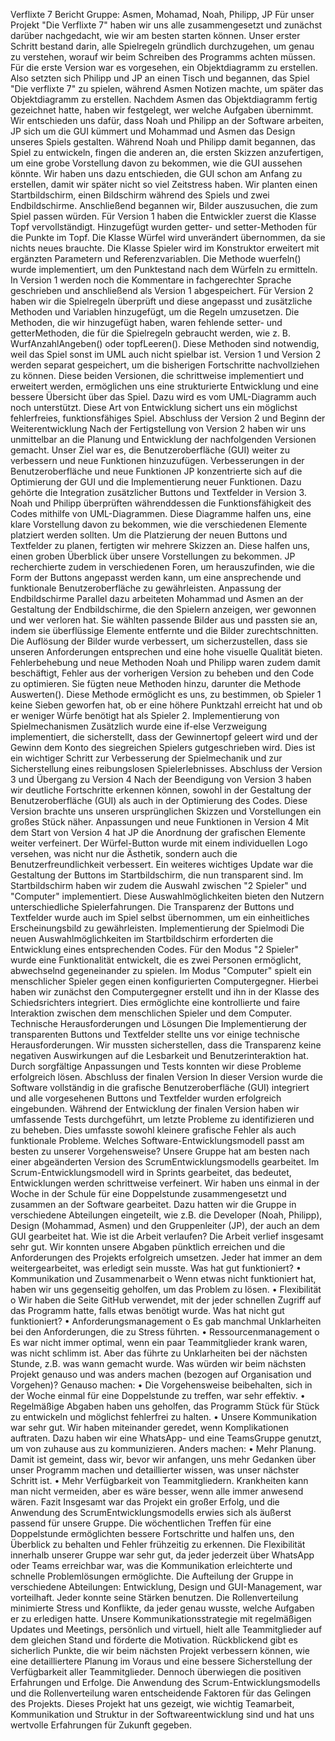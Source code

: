Verflixte 7 Bericht
Gruppe: Asmen, Mohamad, Noah, Philipp, JP
Für unser Projekt "Die Verflixte 7" haben wir uns alle zusammengesetzt und
zunächst darüber nachgedacht, wie wir am besten starten können.
Unser erster Schritt bestand darin, alle Spielregeln gründlich durchzugehen, um
genau zu verstehen, worauf wir beim Schreiben des Programms achten müssen.
Für die erste Version war es vorgesehen, ein Objektdiagramm zu erstellen. Also
setzten sich Philipp und JP an einen Tisch und begannen, das Spiel "Die verflixte 7"
zu spielen, während Asmen Notizen machte, um später das Objektdiagramm zu
erstellen.
Nachdem Asmen das Objektdiagramm fertig gezeichnet hatte, haben wir festgelegt,
wer welche Aufgaben übernimmt. Wir entschieden uns dafür, dass Noah und Philipp
an der Software arbeiten, JP sich um die GUI kümmert und Mohammad und Asmen
das Design unseres Spiels gestalten.
Während Noah und Philipp damit begannen, das Spiel zu entwickeln, fingen die
anderen an, die ersten Skizzen anzufertigen, um eine grobe Vorstellung davon zu
bekommen, wie die GUI aussehen könnte. Wir haben uns dazu entschieden, die GUI
schon am Anfang zu erstellen, damit wir später nicht so viel Zeitstress haben. Wir
planten einen Startbildschirm, einen Bildschirm während des Spiels und zwei
Endbildschirme. Anschließend begannen wir, Bilder auszusuchen, die zum Spiel
passen würden.
Für Version 1 haben die Entwickler zuerst die Klasse Topf vervollständigt.
Hinzugefügt wurden getter- und setter-Methoden für die Punkte im Topf. Die Klasse
Würfel wird unverändert übernommen, da sie nichts neues brauchte.
Die Klasse Spieler wird im Konstruktor erweitert mit ergänzten Parametern und
Referenzvariablen.
Die Methode wuerfeln() wurde implementiert, um den Punktestand nach dem Würfeln
zu ermitteln. In Version 1 werden noch die Kommentare in fachgerechter Sprache
geschrieben und anschließend als Version 1 abgespeichert.
Für Version 2 haben wir die Spielregeln überprüft und diese angepasst und
zusätzliche Methoden und Variablen hinzugefügt, um die Regeln umzusetzen.
Die Methoden, die wir hinzugefügt haben, waren fehlende setter- und getterMethoden, die für die Spielregeln gebraucht werden, wie z. B. WurfAnzahlAngeben()
oder topfLeeren(). Diese Methoden sind notwendig, weil das Spiel sonst im UML
auch nicht spielbar ist.
Version 1 und Version 2 werden separat gespeichert, um die bisherigen Fortschritte
nachvollziehen zu können. Diese beiden Versionen, die schrittweise implementiert
und erweitert werden, ermöglichen uns eine strukturierte Entwicklung und eine
bessere Übersicht über das Spiel. Dazu wird es vom UML-Diagramm auch noch
unterstützt. Diese Art von Entwicklung sichert uns ein möglichst fehlerfreies,
funktionsfähiges Spiel.
Abschluss der Version 2 und Beginn der Weiterentwicklung
Nach der Fertigstellung von Version 2 haben wir uns unmittelbar an die Planung und
Entwicklung der nachfolgenden Versionen gemacht. Unser Ziel war es, die
Benutzeroberfläche (GUI) weiter zu verbessern und neue Funktionen hinzuzufügen.
Verbesserungen in der Benutzeroberfläche und neue Funktionen
JP konzentrierte sich auf die Optimierung der GUI und die Implementierung neuer
Funktionen. Dazu gehörte die Integration zusätzlicher Buttons und Textfelder in
Version 3. Noah und Philipp überprüften währenddessen die Funktionsfähigkeit des
Codes mithilfe von UML-Diagrammen. Diese Diagramme halfen uns, eine klare
Vorstellung davon zu bekommen, wie die verschiedenen Elemente platziert werden
sollten.
Um die Platzierung der neuen Buttons und Textfelder zu planen, fertigten wir mehrere
Skizzen an. Diese halfen uns, einen groben Überblick über unsere Vorstellungen zu
bekommen. JP recherchierte zudem in verschiedenen Foren, um herauszufinden,
wie die Form der Buttons angepasst werden kann, um eine ansprechende und
funktionale Benutzeroberfläche zu gewährleisten.
Anpassung der Endbildschirme
Parallel dazu arbeiteten Mohammad und Asmen an der Gestaltung der
Endbildschirme, die den Spielern anzeigen, wer gewonnen und wer verloren hat. Sie
wählten passende Bilder aus und passten sie an, indem sie überflüssige Elemente
entfernte und die Bilder zurechtschnitten. Die Auflösung der Bilder wurde verbessert,
um sicherzustellen, dass sie unseren Anforderungen entsprechen und eine hohe
visuelle Qualität bieten.
Fehlerbehebung und neue Methoden
Noah und Philipp waren zudem damit beschäftigt, Fehler aus der vorherigen Version
zu beheben und den Code zu optimieren. Sie fügten neue Methoden hinzu, darunter
die Methode Auswerten(). Diese Methode ermöglicht es uns, zu bestimmen, ob
Spieler 1 keine Sieben geworfen hat, ob er eine höhere Punktzahl erreicht hat und ob
er weniger Würfe benötigt hat als Spieler 2.
Implementierung von Spielmechanismen
Zusätzlich wurde eine if-else Verzweigung implementiert, die sicherstellt, dass der
Gewinnertopf geleert wird und der Gewinn dem Konto des siegreichen Spielers
gutgeschrieben wird. Dies ist ein wichtiger Schritt zur Verbesserung der
Spielmechanik und zur Sicherstellung eines reibungslosen Spielerlebnisses.
Abschluss der Version 3 und Übergang zu Version 4
Nach der Beendigung von Version 3 haben wir deutliche Fortschritte erkennen
können, sowohl in der Gestaltung der Benutzeroberfläche (GUI) als auch in der
Optimierung des Codes. Diese Version brachte uns unseren ursprünglichen Skizzen
und Vorstellungen ein großes Stück näher.
Anpassungen und neue Funktionen in Version 4
Mit dem Start von Version 4 hat JP die Anordnung der grafischen Elemente weiter
verfeinert. Der Würfel-Button wurde mit einem individuellen Logo versehen, was nicht
nur die Ästhetik, sondern auch die Benutzerfreundlichkeit verbessert. Ein weiteres
wichtiges Update war die Gestaltung der Buttons im Startbildschirm, die nun
transparent sind. Im Startbildschirm haben wir zudem die Auswahl zwischen "2
Spieler" und "Computer" implementiert. Diese Auswahlmöglichkeiten bieten den
Nutzern unterschiedliche Spielerfahrungen. Die Transparenz der Buttons und
Textfelder wurde auch im Spiel selbst übernommen, um ein einheitliches
Erscheinungsbild zu gewährleisten.
Implementierung der Spielmodi
Die neuen Auswahlmöglichkeiten im Startbildschirm erforderten die Entwicklung
eines entsprechenden Codes. Für den Modus "2 Spieler" wurde eine Funktionalität
entwickelt, die es zwei Personen ermöglicht, abwechselnd gegeneinander zu spielen.
Im Modus "Computer" spielt ein menschlicher Spieler gegen einen konfigurierten
Computergegner. Hierbei haben wir zunächst den Computergegner erstellt und ihn in
der Klasse des Schiedsrichters integriert. Dies ermöglichte eine kontrollierte und faire
Interaktion zwischen dem menschlichen Spieler und dem Computer.
Technische Herausforderungen und Lösungen
Die Implementierung der transparenten Buttons und Textfelder stellte uns vor einige
technische Herausforderungen. Wir mussten sicherstellen, dass die Transparenz
keine negativen Auswirkungen auf die Lesbarkeit und Benutzerinteraktion hat. Durch
sorgfältige Anpassungen und Tests konnten wir diese Probleme erfolgreich lösen.
Abschluss der finalen Version
In dieser Version wurde die Software vollständig in die grafische Benutzeroberfläche
(GUI) integriert und alle vorgesehenen Buttons und Textfelder wurden erfolgreich
eingebunden.
Während der Entwicklung der finalen Version haben wir umfassende Tests
durchgeführt, um letzte Probleme zu identifizieren und zu beheben. Dies umfasste
sowohl kleinere grafische Fehler als auch funktionale Probleme.
Welches Software-Entwicklungsmodell passt am besten zu unserer
Vorgehensweise?
Unsere Gruppe hat am besten nach einer abgeänderten Version des ScrumEntwicklungsmodells gearbeitet. Im Scrum-Entwicklungsmodell wird in Sprints
gearbeitet, das bedeutet, Entwicklungen werden schrittweise verfeinert. Wir haben
uns einmal in der Woche in der Schule für eine Doppelstunde zusammengesetzt und
zusammen an der Software gearbeitet. Dazu hatten wir die Gruppe in verschiedene
Abteilungen eingeteilt, wie z.B. die Developer (Noah, Philipp), Design (Mohammad,
Asmen) und den Gruppenleiter (JP), der auch an dem GUI gearbeitet hat.
Wie ist die Arbeit verlaufen?
Die Arbeit verlief insgesamt sehr gut. Wir konnten unsere Abgaben pünktlich
erreichen und die Anforderungen des Projekts erfolgreich umsetzen. Jeder hat immer
an dem weitergearbeitet, was erledigt sein musste.
Was hat gut funktioniert?
• Kommunikation und Zusammenarbeit
o Wenn etwas nicht funktioniert hat, haben wir uns gegenseitig geholfen,
um das Problem zu lösen.
• Flexibilität
o Wir haben die Seite GitHub verwendet, mit der jeder schnellen Zugriff
auf das Programm hatte, falls etwas benötigt wurde.
Was hat nicht gut funktioniert?
• Anforderungsmanagement
o Es gab manchmal Unklarheiten bei den Anforderungen, die zu Stress
führten.
• Ressourcenmanagement
o Es war nicht immer optimal, wenn ein paar Teammitglieder krank
waren, was nicht schlimm ist. Aber das führte zu Unklarheiten bei der
nächsten Stunde, z.B. was wann gemacht wurde.
Was würden wir beim nächsten Projekt genauso und was anders machen
(bezogen auf Organisation und Vorgehen)?
Genauso machen:
• Die Vorgehensweise beibehalten, sich in der Woche einmal für eine
Doppelstunde zu treffen, war sehr effektiv.
• Regelmäßige Abgaben haben uns geholfen, das Programm Stück für Stück zu
entwickeln und möglichst fehlerfrei zu halten.
• Unsere Kommunikation war sehr gut. Wir haben miteinander geredet, wenn
Komplikationen auftraten. Dazu haben wir eine WhatsApp- und eine TeamsGruppe genutzt, um von zuhause aus zu kommunizieren.
Anders machen:
• Mehr Planung. Damit ist gemeint, dass wir, bevor wir anfangen, uns mehr
Gedanken über unser Programm machen und detaillierter wissen, was unser
nächster Schritt ist.
• Mehr Verfügbarkeit von Teammitgliedern. Krankheiten kann man nicht
vermeiden, aber es wäre besser, wenn alle immer anwesend wären.
Fazit
Insgesamt war das Projekt ein großer Erfolg, und die Anwendung des ScrumEntwicklungsmodells erwies sich als äußerst passend für unsere Gruppe. Die
wöchentlichen Treffen für eine Doppelstunde ermöglichten bessere Fortschritte und
halfen uns, den Überblick zu behalten und Fehler frühzeitig zu erkennen. Die
Flexibilität innerhalb unserer Gruppe war sehr gut, da jeder jederzeit über WhatsApp
oder Teams erreichbar war, was die Kommunikation erleichterte und schnelle
Problemlösungen ermöglichte. Die Aufteilung der Gruppe in verschiedene
Abteilungen: Entwicklung, Design und GUI-Management, war vorteilhaft. Jeder
konnte seine Stärken benutzen. Die Rollenverteilung minimierte Stress und Konflikte,
da jeder genau wusste, welche Aufgaben er zu erledigen hatte.
Unsere Kommunikationsstrategie mit regelmäßigen Updates und Meetings,
persönlich und virtuell, hielt alle Teammitglieder auf dem gleichen Stand und förderte
die Motivation. Rückblickend gibt es sicherlich Punkte, die wir beim nächsten Projekt
verbessern können, wie eine detailliertere Planung im Voraus und eine bessere
Sicherstellung der Verfügbarkeit aller Teammitglieder.
Dennoch überwiegen die positiven Erfahrungen und Erfolge. Die Anwendung des
Scrum-Entwicklungsmodells und die Rollenverteilung waren entscheidende Faktoren
für das Gelingen des Projekts. Dieses Projekt hat uns gezeigt, wie wichtig
Teamarbeit, Kommunikation und Struktur in der Softwareentwicklung sind und hat
uns wertvolle Erfahrungen für Zukunft gegeben.
